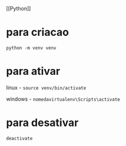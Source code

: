 [[Python]]

# para criacao

```python -m venv venv```

# para ativar

linux - ```source venv/bin/activate```

windows - ```nomedavirtualenv\Scripts\activate```

# para desativar

```deactivate```